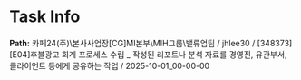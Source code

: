 # Task Info

**Path:** 카페24(주)\본사사업장\[CG]MI본부\MIH그룹\밸류업팀 / jhlee30 / [348373] [E04]후불광고 회계 프로세스 수립 _ 작성된 리포트나 분석 자료를 경영진, 유관부서, 클라이언트 등에게 공유하는 작업 / 2025-10-01_00-00-00

